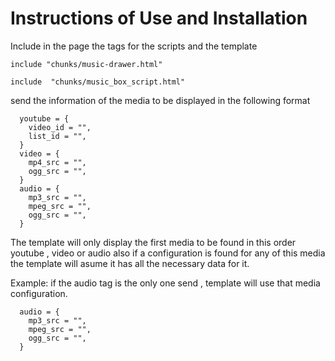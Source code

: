 # Instructions of Use and Installation 

Include in the page the tags for 
the scripts and the template
```
include "chunks/music-drawer.html"
  
include  "chunks/music_box_script.html"
```  

send the information of the media to be displayed
in the following format
```  
  youtube = {
    video_id = "",
    list_id = "",
  }
  video = {
    mp4_src = "",
    ogg_src = "",
  }
  audio = {
    mp3_src = "",
    mpeg_src = "",
    ogg_src = "",
  }
```  
The template will only display the first media to be found in this
order youtube , video  or audio
also if a configuration is found for any of this media the template
will asume it has all the necessary data for it.

Example: if the audio tag is the only one send , template will use that media configuration.
```
  audio = {
    mp3_src = "",
    mpeg_src = "",
    ogg_src = "",
  }
```

